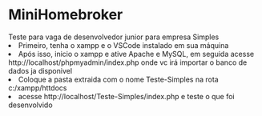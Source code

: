 <h1>MiniHomebroker</h1>
Teste para vaga de desenvolvedor junior para empresa Simples

  <li>Primeiro, tenha o xampp e o VSCode instalado em sua máquina</li>
  <li>Após isso, inicio o xampp e ative Apache e MySQL, em seguida acesse http://localhost/phpmyadmin/index.php onde vc irá importar o banco de dados ja disponivel</li>
  <li>Coloque a pasta extraida com o nome Teste-Simples na rota c:/xampp/httdocs</li>
  <li> acesse http://localhost/Teste-Simples/index.php e teste o que foi desenvolvido</li>
